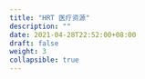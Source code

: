 ```yaml
---
title: "HRT 医疗资源"
description: ""
date: 2021-04-28T22:52:00+08:00
draft: false
weight: 3
collapsible: true
---
```



